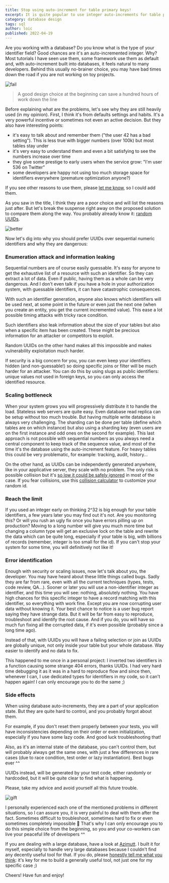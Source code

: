 ```yaml
---
title: Stop using auto-increment for table primary keys!
excerpt: It is quite popular to use integer auto-increments for table primary keys, lots of tutorial and even frameworks do so. But it's a mistake that will bite you, unless you fail before. Here is why and how to fix it, easily.
category: database design
tags: sql
author: loic
published: 2022-04-19
---
```


Are you working with a database? Do you know what is the type of your identifier field? Good chances are it's an auto-incremented integer. Why? Most tutorials I have seen use them, some framework use them as default and, with auto-increment built into databases, it feels natural to many developers.
Behind this usually no-brainer choice, you may have bad times down the road if you are not working on toy projects.

![fail]({{base_link}}/fail.jpg)

> A good design choice at the beginning can save a hundred hours of work down the line

Before explaining what are the problems, let's see why they are still heavily used (in my opinion). First, I think it's from defaults settings and habits. It's a very powerful incentive or sometimes not even an active decision.
But they also have interesting points:

- it's easy to talk about and remember them ("the user 42 has a bad setting"). This is less true with bigger numbers (over 100k) but most tables stay under
- it's very easy to understand them and even a bit satisfying to see the numbers increase over time
- they give some prestige to early users when the service grow: "I'm user 536 on Twitter"
- some developers are happy not using too much storage space for identifiers everywhere (premature optimization anyone?)

If you see other reasons to use them, please [let me know]({{azimutt_twitter}}), so I could add them.

As you saw in the title, I think they are a poor choice and will list the reasons just after. But let's break the suspense right away on the proposed solution to compare them along the way. You probably already know it: [random UUIDs](https://en.wikipedia.org/wiki/Universally_unique_identifier).

![better]({{base_link}}/better.jpg)

Now let's dig into why you should prefer UUIDs over sequential numeric identifiers and why they are dangerous:

### Enumeration attack and information leaking

Sequential numbers are of course easily guessable. It's easy for anyone to get the exhaustive list of a resource with such an identifier. So they can extract a lot of data. Even if public, having them as a whole can be very dangerous. And I don't even talk if you have a hole in your authorization system, with guessable identifiers, it can have catastrophic consequences.

With such an identifier generation, anyone also knows which identifiers will be used next, at some point in the future or even just the next one (when you create an entity, you get the current incremented value). This ease a lot possible timing attacks with tricky race condition.

Such identifiers also leak information about the size of your tables but also when a specific item has been created. These might be precious information for an attacker or competitors to exploit.

Random UUIDs on the other hand makes all this impossible and makes vulnerability exploitation much harder.

If security is a big concern for you, you can even keep your identifiers hidden (and non-guessable!) so doing specific joins or filter will be much harder for an attacker. You can do this by using slugs as public identifiers: unique values not used in foreign keys, so you can only access the identified resource.

### Scaling bottleneck

When your system grows you will progressively distribute it to handle the load. Stateless web servers are quite easy. Even database read replica can be setup without too much trouble. But having multiple write database is always very challenging. The sharding can be done per table (define which tables are on which instance) but also using a sharding key (even users are on the first instance and odd ones on the second for example). This last approach is not possible with sequential numbers as you always need a central component to keep track of the sequence value, and most of the time it's the database using the auto-increment feature. For heavy tables this could be very problematic, for example: tracking, audit, history...

On the other hand, as UUIDs can be independently generated anywhere, like in your applicative server, they scale with no problem. The only risk is possible collision but it's [so low it could be safely ignored](https://en.wikipedia.org/wiki/Universally_unique_identifier#Collisions) in most of the case. If you fear collisions, use this [collision calculator](https://zelark.github.io/nano-id-cc) to customize your random id.

### Reach the limit

If you used an integer early on thinking 2^32 is big enough for your table identifiers, a few years later you may find out it's not.
Are you monitoring this? Or will you rush an ugly fix once you have errors pilling up on production?
Moving to a long number will give you much more time but changing a column type will get an exclusive lock on the table and rewrite the data which can be quite long, especially if your table is big, with billions of records (remember, integer is too small for the id). If you can't stop your system for some time, you will definitively not like it!

### Error identification

Enough with security or scaling issues, now let's talk about you, the developer. You may have heard about these little things called bugs. Sadly they are far from rare, even with all the current techniques (types, tests, code review, QA...). Sooner or later you will use a non-identifier integer as identifier, and this time you will see: nothing, absolutely nothing. You have high chances for this specific integer to have a record matching with this identifier, so everything with work fine. Except you are now corrupting user data without knowing it. Your best chance to notice is a user bug report saying they have strange data. But it will be far from easy to reproduce, troubleshoot and identify the root cause. And if you do, you will have so much fun fixing all the corrupted data, if it's even possible (probably since a long time ago).

Instead of that, with UUIDs you will have a failing selection or join as UUIDs are globally unique, not only inside your table but your whole database. Way easier to identify and no data to fix.

This happened to me once in a personal project: I inverted two identifiers in a function causing some strange 404 errors, thanks UUIDs. I had very hard time debugging it as it was in a hard to reproduce flow and since then, whenever I can, I use dedicated types for identifiers in my code, so it can't happen again! I can only encourage you to do the same ;) 

### Side effects

When using database auto-increments, they are a part of your application state. But they are quite hard to control, and you probably forgot about them.

For example, if you don't reset them properly between your tests, you will have inconsistencies depending on their order or even initialization, especially if you have some lazy code. And good luck troubleshooting that!

Also, as it's an internal state of the database, you can't control them, but will probably always get the same ones, with just a few differences in rare cases (due to race condition, test order or lazy instantiation). Best bugs ever ^^

UUIDs instead, will be generated by your test code, either randomly or hardcoded, but it will be quite clear to find what is happening.

Please, take my advice and avoid yourself all this future trouble.

![gift]({{base_link}}/gift.jpg)

I personally experienced each one of the mentioned problems in different situations, so I can assure you, it is very painful to deal with them after the fact. Sometimes difficult to troubleshoot, sometimes hard to fix or even sometimes completely impossible 🤯
That's why I can only encourage you to do this simple choice from the beginning, so you and your co-workers can live your peaceful life of developers ^^

If you are dealing with a large database, have a look at [Azimutt]({{app_link}}). I built it for myself, especially to handle very large databases because I couldn't find any decently useful tool for that. If you do, please [honestly tell me what you think]({{feedback_link}}): it's key for me to build a generally useful tool, not just one for my specific case ;)

Cheers!
Have fun and enjoy!

